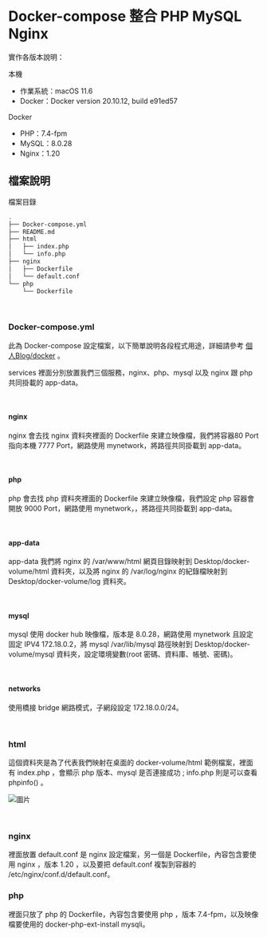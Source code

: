 # Docker-compose 整合 PHP MySQL Nginx

實作各版本說明：

本機

* 作業系統：macOS 11.6
* Docker：Docker version 20.10.12, build e91ed57

Docker 

*  PHP：7.4-fpm
*  MySQL：8.0.28
*  Nginx：1.20

## 檔案說明

檔案目錄

```sh
.
├── Docker-compose.yml
├── README.md
├── html
│   ├── index.php
│   └── info.php
├── nginx
│   ├── Dockerfile
│   └── default.conf
└── php
    └── Dockerfile
``` 

<br>

### Docker-compose.yml

此為 Docker-compose 設定檔案，以下簡單說明各段程式用途，詳細請參考 [個人Blog/docker](https://pin-yi.me/docker/) 。

services 裡面分別放置我們三個服務，nginx、php、mysql 以及 nginx 跟 php 共同掛載的 app-data。

<br>

#### nginx

nginx 會去找 nginx 資料夾裡面的 Dockerfile 來建立映像檔，我們將容器80 Port 指向本機 7777 Port，網路使用 mynetwork，將路徑共同掛載到 app-data。

<br>

#### php

php 會去找 php 資料夾裡面的 Dockerfile 來建立映像檔，我們設定 php 容器會開放 9000 Port，網路使用 mynetwork，，將路徑共同掛載到 app-data。

<br>

#### app-data 

app-data 我們將 nginx 的 /var/www/html 網頁目錄映射到 Desktop/docker-volume/html 資料夾，以及將 nginx 的 /var/log/nginx 的紀錄檔映射到 Desktop/docker-volume/log 資料夾。

<br>

#### mysql

mysql 使用 docker hub 映像檔，版本是 8.0.28，網路使用 mynetwork 且設定固定 IPV4 172.18.0.2，將 mysql /var/lib/mysql 路徑映射到 Desktop/docker-volume/mysql 資料夾，設定環境變數(root 密碼、資料庫、帳號、密碼)。

<br>

#### networks

使用橋接 bridge 網路模式，子網段設定 172.18.0.0/24。

<br>

### html

這個資料夾是為了代表我們映射在桌面的 docker-volume/html 範例檔案，裡面有 index.php ，會顯示 php 版本、mysql 是否連接成功 ; info.php 則是可以查看 phpinfo() 。

![圖片]()

<br>

### nginx

裡面放置 default.conf 是 nginx 設定檔案，另一個是 Dockerfile，內容包含要使用 nginx ，版本 1.20 ，以及要把 default.conf 複製到容器的 /etc/nginx/conf.d/default.conf。

### php

裡面只放了 php 的 Dockerfile，內容包含要使用 php ，版本 7.4-fpm，以及映像檔要使用的 docker-php-ext-install mysqli。